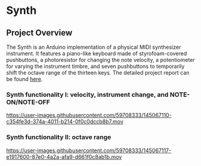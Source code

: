 # Synth

## Project Overview
The Synth is an Arduino implementation of a physical MIDI synthesizer instrument. It features a piano-like keyboard made of styrofoam-covered pushbuttons, a photoresistor for changing the note velocity, a potentiometer for varying the instrument timbre, and seven pushbuttons to temporarily shift the octave range of the thirteen keys. The detailed project report can be found [here](https://github.com/zhannaklimanova/Synth/wiki).

### Synth functionality I: velocity, instrument change, and NOTE-ON/NOTE-OFF

https://user-images.githubusercontent.com/59708333/145067110-c354fe3d-374a-4011-b214-0f0c0dccb8b7.mov

### Synth functionality II: octave range

https://user-images.githubusercontent.com/59708333/145067117-e1917600-87e0-4a2a-afa9-d661f0c8ab1b.mov

